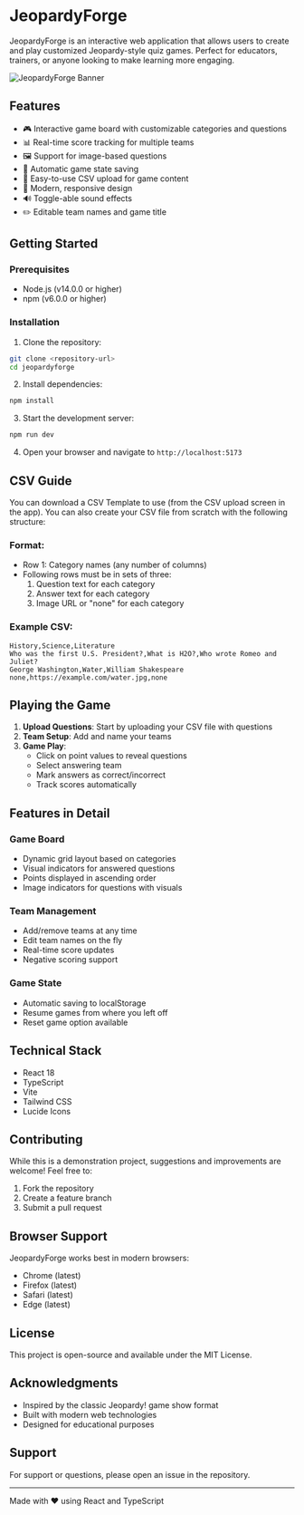 # JeopardyForge

JeopardyForge is an interactive web application that allows users to create and play customized Jeopardy-style quiz games. Perfect for educators, trainers, or anyone looking to make learning more engaging.

![JeopardyForge Banner](https://ntglsc.pages.dev/images/banner.png)

## Features

- 🎮 Interactive game board with customizable categories and questions
- 📊 Real-time score tracking for multiple teams
- 🖼️ Support for image-based questions
- 💾 Automatic game state saving
- 🎯 Easy-to-use CSV upload for game content
- 🎨 Modern, responsive design
- 🔊 Toggle-able sound effects
- ✏️ Editable team names and game title

## Getting Started

### Prerequisites

- Node.js (v14.0.0 or higher)
- npm (v6.0.0 or higher)

### Installation

1. Clone the repository:
```bash
git clone <repository-url>
cd jeopardyforge
```

2. Install dependencies:
```bash
npm install
```

3. Start the development server:
```bash
npm run dev
```

4. Open your browser and navigate to `http://localhost:5173`

## CSV Guide

You can download a CSV Template to use (from the CSV upload screen in the app).
You can also create your CSV file from scratch with the following structure:

### Format:
- Row 1: Category names (any number of columns)
- Following rows must be in sets of three:
  1. Question text for each category
  2. Answer text for each category
  3. Image URL or "none" for each category

### Example CSV:
```csv
History,Science,Literature
Who was the first U.S. President?,What is H2O?,Who wrote Romeo and Juliet?
George Washington,Water,William Shakespeare
none,https://example.com/water.jpg,none
```

## Playing the Game

1. **Upload Questions**: Start by uploading your CSV file with questions
2. **Team Setup**: Add and name your teams
3. **Game Play**: 
   - Click on point values to reveal questions
   - Select answering team
   - Mark answers as correct/incorrect
   - Track scores automatically

## Features in Detail

### Game Board
- Dynamic grid layout based on categories
- Visual indicators for answered questions
- Points displayed in ascending order
- Image indicators for questions with visuals

### Team Management
- Add/remove teams at any time
- Edit team names on the fly
- Real-time score updates
- Negative scoring support

### Game State
- Automatic saving to localStorage
- Resume games from where you left off
- Reset game option available

## Technical Stack

- React 18
- TypeScript
- Vite
- Tailwind CSS
- Lucide Icons

## Contributing

While this is a demonstration project, suggestions and improvements are welcome! Feel free to:

1. Fork the repository
2. Create a feature branch
3. Submit a pull request

## Browser Support

JeopardyForge works best in modern browsers:
- Chrome (latest)
- Firefox (latest)
- Safari (latest)
- Edge (latest)

## License

This project is open-source and available under the MIT License.

## Acknowledgments

- Inspired by the classic Jeopardy! game show format
- Built with modern web technologies
- Designed for educational purposes

## Support

For support or questions, please open an issue in the repository.

---

Made with ❤️ using React and TypeScript
